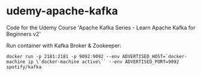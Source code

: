 # udemy-apache-kafka
Code for the Udemy Course 'Apache Kafka Series - Learn Apache Kafka for Beginners v2'

Run container with Kafka Broker & Zookeeper:

```
docker run -p 2181:2181 -p 9092:9092 --env ADVERTISED_HOST=`docker-machine ip \`docker-machine active\`` --env ADVERTISED_PORT=9092 spotify/kafka
```

